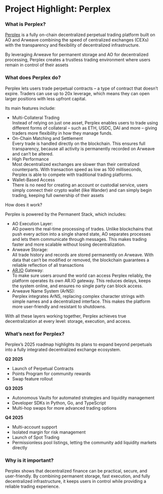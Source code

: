 # Project Highlight: Perplex

### What is Perplex?

[Perplex](https://perplex.finance/) is a fully on-chain decentralized perpetual trading platform built on AO and Arweave combining the speed of centralized exchanges (CEXs) with the transparency and flexibility of decentralized infrastructure.

By leveraging Arweave for permanent storage and AO for decentralized processing, Perplex creates a trustless trading environment where users remain in control of their assets

### What does Perplex do?

Perplex lets users trade perpetual contracts – a type of contract that doesn’t expire. Traders can use up to 20x leverage, which means they can open larger positions with less upfront capital.

Its main features include:

* Multi-Collateral Trading\
  Instead of relying on just one asset, Perplex enables users to trade using different forms of collateral – such as ETH, USDC, DAI and more – giving traders more flexibility in how they manage funds.
* On-Chain Matching and Settlement\
  Every trade is handled directly on the blockchain. This ensures full transparency, because all activity is permanently recorded on Arweave and can’t be altered.
* High Performance\
  Most decentralized exchanges are slower than their centralized counterparts. With transaction speed as low as 100 milliseconds, Perplex is able to compete with traditional trading platforms.
* Wallet-Based Access\
  There is no need for creating an account or custodial service, users simply connect their crypto wallet (like Wander) and can simply begin trading, keeping full ownership of their assets

How does it work?

Perplex is powered by the Permanent Stack, which includes:

* AO Execution Layer: \
  AO powers the real-time processing of trades. Unlike blockchains that push every action into a single shared state, AO separates processes and lets them communicate through messages. This makes trading faster and more scalable without losing decentralization.
* Arweave Storage: \
  All trade history and records are stored permanently on Arweave. With data that can’t be modified or removed, the blockchain guarantees a reliable reflection of all transactions
* [AR.IO](http://ar.io/) Gateway: \
  To make sure users around the world can access Perplex reliably, the platform operates its own AR.IO gateway. This reduces delays, keeps the system online, and ensures no single party can block access.
* Arweave Name System (ArNS): \
  Perplex integrates ArNS, replacing complex character strings with simple names and a decentralized interface. This makes the platform more user-friendly and resistant to shutdowns.

With all these layers working together, Perplex achieves true decentralization at every level: storage, execution, and access.

### What’s next for Perplex?

Perplex’s 2025 roadmap highlights its plans to expand beyond perpetuals into a fully integrated decentralized exchange ecosystem.

**Q2 2025**

* Launch of Perpetual Contracts
* Points Program for community rewards
* Swap feature rollout

**Q3 2025**

* Autonomous Vaults for automated strategies and liquidity management
* Developer SDKs in Python, Go, and TypeScript
* Multi-hop swaps for more advanced trading options

**Q4 2025**

* Multi-account support
* Isolated margin for risk management
* Launch of Spot Trading
* Permissionless pool listings, letting the community add liquidity markets directly

### Why is it important?

Perplex shows that decentralized finance can be practical, secure, and user-friendly. By combining permanent storage, fast execution, and fully decentralized infrastructure, it keeps users in control while providing a reliable trading experience.

